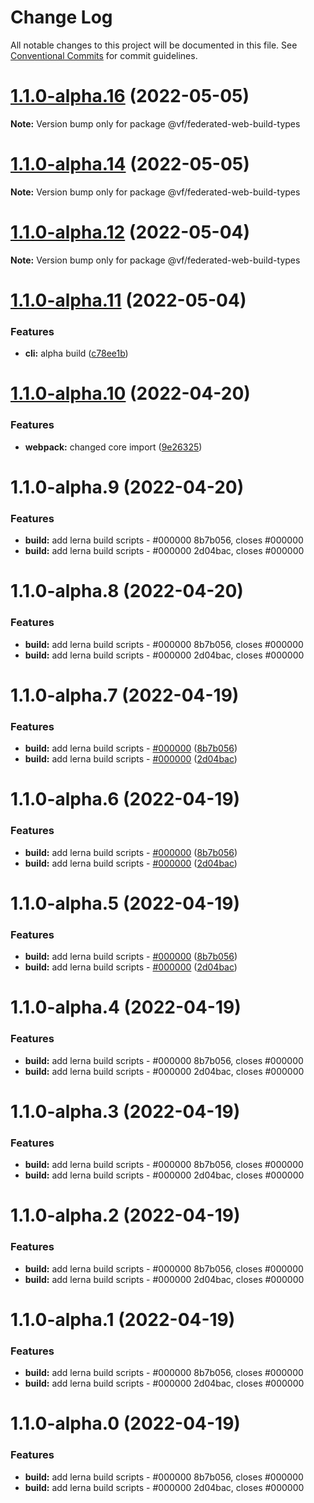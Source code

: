 # Change Log

All notable changes to this project will be documented in this file.
See [Conventional Commits](https://conventionalcommits.org) for commit guidelines.

# [1.1.0-alpha.16](https://vfuk-digital.visualstudio.com/Digital/_git/lib-web-federation-utils/compare/@vf/federated-web-build-types@1.1.0-alpha.14...@vf/federated-web-build-types@1.1.0-alpha.16) (2022-05-05)

**Note:** Version bump only for package @vf/federated-web-build-types





# [1.1.0-alpha.14](https://vfuk-digital.visualstudio.com/Digital/_git/lib-web-federation-utils/compare/@vf/federated-web-build-types@1.1.0-alpha.11...@vf/federated-web-build-types@1.1.0-alpha.14) (2022-05-05)

**Note:** Version bump only for package @vf/federated-web-build-types





# [1.1.0-alpha.12](https://vfuk-digital.visualstudio.com/Digital/_git/lib-web-federation-utils/compare/@vf/federated-web-build-types@1.1.0-alpha.11...@vf/federated-web-build-types@1.1.0-alpha.12) (2022-05-04)

**Note:** Version bump only for package @vf/federated-web-build-types





# [1.1.0-alpha.11](https://vfuk-digital.visualstudio.com/Digital/_git/lib-web-federation-utils/compare/@vf/federated-web-build-types@1.1.0-alpha.10...@vf/federated-web-build-types@1.1.0-alpha.11) (2022-05-04)


### Features

* **cli:** alpha build ([c78ee1b](https://vfuk-digital.visualstudio.com/Digital/_git/lib-web-federation-utils/commits/c78ee1b780391d96ed7ad40e5b8749a72b3c4770))





# [1.1.0-alpha.10](https://vfuk-digital.visualstudio.com/Digital/_git/lib-web-federation-utils/compare/@vf/federated-web-build-types@1.1.0-alpha.9...@vf/federated-web-build-types@1.1.0-alpha.10) (2022-04-20)


### Features

* **webpack:** changed core import ([9e26325](https://vfuk-digital.visualstudio.com/Digital/_git/lib-web-federation-utils/commits/9e26325130d5cf77aae0008a78c898eb06989b18))





# 1.1.0-alpha.9 (2022-04-20)


### Features

* **build:** add lerna build scripts - #000000 8b7b056, closes #000000
* **build:** add lerna build scripts - #000000 2d04bac, closes #000000





# 1.1.0-alpha.8 (2022-04-20)


### Features

* **build:** add lerna build scripts - #000000 8b7b056, closes #000000
* **build:** add lerna build scripts - #000000 2d04bac, closes #000000





# 1.1.0-alpha.7 (2022-04-19)


### Features

* **build:** add lerna build scripts - [#000000](https://vfuk-digital.visualstudio.com/Digital/_git/lib-web-federation-utils/issues/000000) ([8b7b056](https://vfuk-digital.visualstudio.com/Digital/_git/lib-web-federation-utils/commits/8b7b0560d2d7a500d1292261b3a4f05089801f2e))
* **build:** add lerna build scripts - [#000000](https://vfuk-digital.visualstudio.com/Digital/_git/lib-web-federation-utils/issues/000000) ([2d04bac](https://vfuk-digital.visualstudio.com/Digital/_git/lib-web-federation-utils/commits/2d04bac217c0986353e51ce947b2fffc5e73f648))





# 1.1.0-alpha.6 (2022-04-19)


### Features

* **build:** add lerna build scripts - [#000000](https://vfuk-digital.visualstudio.com/Digital/_git/lib-web-federation-utils/issues/000000) ([8b7b056](https://vfuk-digital.visualstudio.com/Digital/_git/lib-web-federation-utils/commits/8b7b0560d2d7a500d1292261b3a4f05089801f2e))
* **build:** add lerna build scripts - [#000000](https://vfuk-digital.visualstudio.com/Digital/_git/lib-web-federation-utils/issues/000000) ([2d04bac](https://vfuk-digital.visualstudio.com/Digital/_git/lib-web-federation-utils/commits/2d04bac217c0986353e51ce947b2fffc5e73f648))





# 1.1.0-alpha.5 (2022-04-19)


### Features

* **build:** add lerna build scripts - [#000000](https://dev.azure.com/vfuk-digital/Digital/_git/lib-web-federation-utils/issues/000000) ([8b7b056](https://dev.azure.com/vfuk-digital/Digital/_git/lib-web-federation-utils/commits/8b7b0560d2d7a500d1292261b3a4f05089801f2e))
* **build:** add lerna build scripts - [#000000](https://dev.azure.com/vfuk-digital/Digital/_git/lib-web-federation-utils/issues/000000) ([2d04bac](https://dev.azure.com/vfuk-digital/Digital/_git/lib-web-federation-utils/commits/2d04bac217c0986353e51ce947b2fffc5e73f648))





# 1.1.0-alpha.4 (2022-04-19)


### Features

* **build:** add lerna build scripts - #000000 8b7b056, closes #000000
* **build:** add lerna build scripts - #000000 2d04bac, closes #000000





# 1.1.0-alpha.3 (2022-04-19)


### Features

* **build:** add lerna build scripts - #000000 8b7b056, closes #000000
* **build:** add lerna build scripts - #000000 2d04bac, closes #000000





# 1.1.0-alpha.2 (2022-04-19)


### Features

* **build:** add lerna build scripts - #000000 8b7b056, closes #000000
* **build:** add lerna build scripts - #000000 2d04bac, closes #000000





# 1.1.0-alpha.1 (2022-04-19)


### Features

* **build:** add lerna build scripts - #000000 8b7b056, closes #000000
* **build:** add lerna build scripts - #000000 2d04bac, closes #000000





# 1.1.0-alpha.0 (2022-04-19)


### Features

* **build:** add lerna build scripts - #000000 8b7b056, closes #000000
* **build:** add lerna build scripts - #000000 2d04bac, closes #000000
